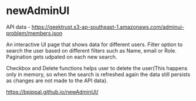 # newAdminUI
API data - https://geektrust.s3-ap-southeast-1.amazonaws.com/adminui-problem/members.json

An interactive UI page that shows data for different users.
Filter option to search the user based on different filters such as Name, email or Role.
Pagination gets udpated on each new search.

Checkbox and Delete functions helps user to delete the user(This happens only in memory, so when the search is refreshed again the data still persists as changes are not made to the API data).

https://bpippal.github.io/newAdminUI/
